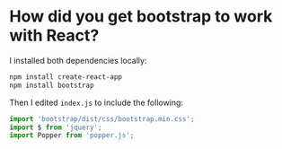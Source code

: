# How did you get bootstrap to work with React?
I installed both dependencies locally:
```bash
npm install create-react-app
npm install bootstrap
```
Then I edited `index.js` to include the following:
```javascript
import 'bootstrap/dist/css/bootstrap.min.css';
import $ from 'jquery';
import Popper from 'popper.js';
```
